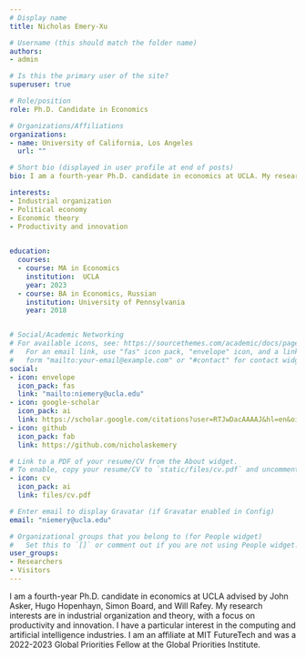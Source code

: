 ```yaml
---
# Display name
title: Nicholas Emery-Xu

# Username (this should match the folder name)
authors:
- admin

# Is this the primary user of the site?
superuser: true

# Role/position
role: Ph.D. Candidate in Economics

# Organizations/Affiliations
organizations:
- name: University of California, Los Angeles
  url: ""

# Short bio (displayed in user profile at end of posts)
bio: I am a fourth-year Ph.D. candidate in economics at UCLA. My research interests are in industrial organization and theory, with a focus on productivity, innovation, and computing.

interests:
- Industrial organization
- Political economy
- Economic theory
- Productivity and innovation
 

education:
  courses:
  - course: MA in Economics
    institution:  UCLA
    year: 2023 
  - course: BA in Economics, Russian
    institution: University of Pennsylvania
    year: 2018


# Social/Academic Networking
# For available icons, see: https://sourcethemes.com/academic/docs/page-builder/#icons
#   For an email link, use "fas" icon pack, "envelope" icon, and a link in the
#   form "mailto:your-email@example.com" or "#contact" for contact widget.
social:
- icon: envelope
  icon_pack: fas
  link: "mailto:niemery@ucla.edu"
- icon: google-scholar
  icon_pack: ai
  link: https://scholar.google.com/citations?user=RTJwDacAAAAJ&hl=en&oi=ao
- icon: github
  icon_pack: fab
  link: https://github.com/nicholaskemery

# Link to a PDF of your resume/CV from the About widget.
# To enable, copy your resume/CV to `static/files/cv.pdf` and uncomment the lines below.
- icon: cv
  icon_pack: ai
  link: files/cv.pdf

# Enter email to display Gravatar (if Gravatar enabled in Config)
email: "niemery@ucla.edu"

# Organizational groups that you belong to (for People widget)
#   Set this to `[]` or comment out if you are not using People widget.
user_groups:
- Researchers
- Visitors
---
```


I am a fourth-year Ph.D. candidate in economics at UCLA advised by John Asker, Hugo Hopenhayn, Simon Board, and Will Rafey. My research interests are in industrial organization and theory, with a focus on productivity and innovation. I have a particular interest in the computing and artificial intelligence industries. I am an affiliate at MIT FutureTech and was a 2022-2023 Global Priorities Fellow at the Global Priorities Institute.